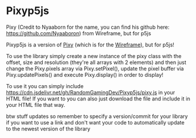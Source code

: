 # Pixyp5js
Pixy (Credit to Nyaaborn for the name, you can find his github here: https://github.com/Nyaaboron) from Wireframe, but for p5js

Pixyp5js is a version of [Pixy](https://github.com/RandomGamingDev/Wireframe/blob/main/Extensions/Pixy.h) (which is for the [Wireframe](https://github.com/RandomGamingDev/Wireframe)), but for p5js!

To use the library simply create a new instance of the pixy class with the offset, size and resolution (they're all arrays with 2 elements) and then just change the Pixy.pixels array via Pixy.setPixel(), update the pixel buffer via Pixy.updatePixels() and execute Pixy.display() in order to display!

To use it you can simply include https://cdn.jsdelivr.net/gh/RandomGamingDev/Pixyp5js/pixy.js in your HTML file! If you want to you can also just download the file and include it in your HTML file that way.

btw stuff updates so remember to specify a version/commit for your library if you want to use a link and don't want your code to automatically update to the newest version of the library
